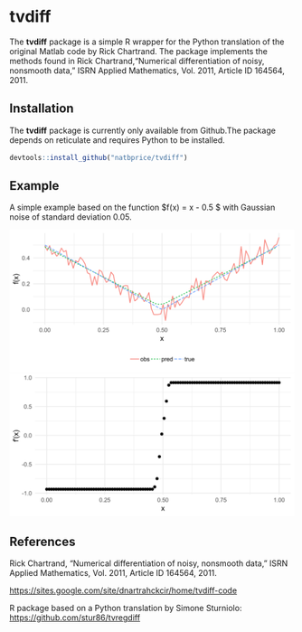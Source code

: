
<!-- README.md is generated from README.Rmd. Please edit that file -->

# tvdiff

The **tvdiff** package is a simple R wrapper for the Python translation
of the original Matlab code by Rick Chartrand. The package implements
the methods found in Rick Chartrand,“Numerical differentiation of noisy,
nonsmooth data,” ISRN Applied Mathematics, Vol. 2011, Article ID 164564,
2011.

## Installation

The **tvdiff** package is currently only available from Github.The
package depends on reticulate and requires Python to be installed.

``` r
devtools::install_github("natbprice/tvdiff")
```

## Example

A simple example based on the function $f(x) = x - 0.5 $ with Gaussian
noise of standard deviation
0.05.

<img src= "./man/figures/README-unnamed-chunk-2-1.svg"><img src= "./man/figures/README-unnamed-chunk-2-2.svg">

## References

Rick Chartrand, “Numerical differentiation of noisy, nonsmooth data,”
ISRN Applied Mathematics, Vol. 2011, Article ID 164564, 2011.

<https://sites.google.com/site/dnartrahckcir/home/tvdiff-code>

R package based on a Python translation by Simone Sturniolo:
<https://github.com/stur86/tvregdiff>
